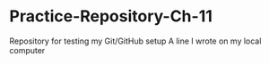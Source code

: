 # Practice-Repository-Ch-11
Repository for testing my Git/GitHub setup
A line I wrote on my local computer  

